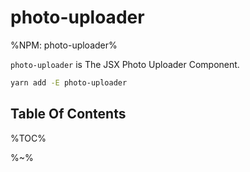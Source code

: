 # photo-uploader

%NPM: photo-uploader%

`photo-uploader` is The JSX Photo Uploader Component.

```sh
yarn add -E photo-uploader
```

## Table Of Contents

%TOC%

%~%